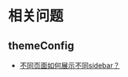 # 相关问题
## themeConfig
- [不同页面如何展示不同sidebar？](https://vitepress.dev/reference/default-theme-sidebar#multiple-sidebars)

